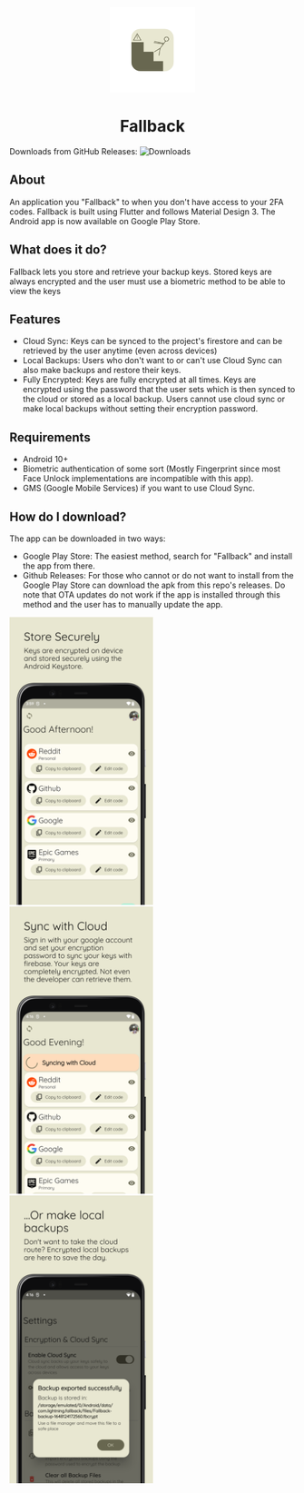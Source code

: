 <div align="center">
    <img src="readme_assets/fallback_squircle_logo.png" alt="logo" width="150" height="150"/>
    <h1>Fallback</h1>
</div>

Downloads from GitHub Releases: ![Downloads](https://img.shields.io/github/downloads/lightningbolt047/Fallback/total)

<div>
    <h2>About</h2>
    <p>An application you "Fallback" to when you don't have access to your 2FA codes. Fallback is built using Flutter and follows Material Design 3. The Android app is now available on Google Play Store.</p>
</div>

<div>
    <h2>What does it do?</h2>
    <p>Fallback lets you store and retrieve your backup keys. Stored keys are always encrypted and the user must use a biometric method to be able to view the keys</p>
</div>

<div>
    <h2>Features</h2>
    <ul>
        <li>Cloud Sync: Keys can be synced to the project's firestore and can be retrieved by the user anytime (even across devices)</li>
        <li>Local Backups: Users who don't want to or can't use Cloud Sync can also make backups and restore their keys.</li>
        <li>Fully Encrypted: Keys are fully encrypted at all times. Keys are encrypted using the password that the user sets which is then synced to the cloud or stored as a local backup. Users cannot use cloud sync or make local backups without setting their encryption password.</li>
    </ul>
</div>

<div>
    <h2>Requirements</h2>
    <ul>
        <li>
            Android 10+
        </li>
        <li>
            Biometric authentication of some sort (Mostly Fingerprint since most Face Unlock implementations are incompatible with this app). 
        </li>
        <li>
            GMS (Google Mobile Services) if you want to use Cloud Sync.
        </li>
    </ul>
</div>

<div>
    <h2>How do I download?</h2>
    <p>The app can be downloaded in two ways:</p>
    <ul>
        <li>Google Play Store: The easiest method, search for "Fallback" and install the app from there.</li>
        <li>Github Releases: For those who cannot or do not want to install from the Google Play Store can download the apk from this repo's releases. Do note that OTA updates do not work if the app is installed through this method and the user has to manually update the app.</li>
    </ul>
</div>

<div>
    <img src="readme_assets/store_securely.png" alt="store_securely" width="253.333" height="506.666"/>
    <img src="readme_assets/cloud_sync.png" alt="store_securely" width="253.333" height="506.666"/>
    <img src="readme_assets/local_backups.png" alt="store_securely" width="253.333" height="506.666"/>
</div>


